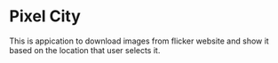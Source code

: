 # Pixel City

This is appication to download images from flicker website and show it based on the location that user selects it. 
